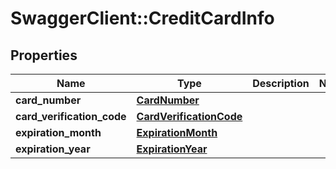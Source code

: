 # SwaggerClient::CreditCardInfo

## Properties
Name | Type | Description | Notes
------------ | ------------- | ------------- | -------------
**card_number** | [**CardNumber**](CardNumber.md) |  | 
**card_verification_code** | [**CardVerificationCode**](CardVerificationCode.md) |  | 
**expiration_month** | [**ExpirationMonth**](ExpirationMonth.md) |  | 
**expiration_year** | [**ExpirationYear**](ExpirationYear.md) |  | 


